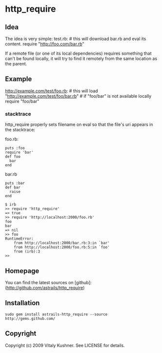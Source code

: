 # http_require

## Idea

The idea is very simple:
test.rb:
    # this will download bar.rb and eval its content.
    require "http://foo.com/bar.rb"

If a remote file (or one of its local dependencies) requires something that
can't be found locally, it will try to find it remotely from the same location
as the parent.

## Example

http://example.com/test/foo.rb:
    # this will load "http://example.com/test/foo/bar.rb"
    # if "foo/bar" is not available locally
    require "foo/bar"

### stacktrace

http_require properly sets filename on eval so that the file's uri appears in the stacktrace:

foo.rb:
<pre name="code" class="ruby"><code class="ruby">puts :foo
require 'bar'
def foo
  bar
end
</code></pre>

bar.rb
<pre name="code" class="ruby"><code class="ruby">puts :bar
def bar
  raise
end
</code></pre>

    $ irb
    >> require 'http_require'
    => true
    >> require 'http://localhost:2000/foo.rb'
    foo
    bar
    => nil
    >> foo
    RuntimeError:
        from http://localhost:2000/bar.rb:3:in `bar'
        from http://localhost:2000/foo.rb:5:in `foo'
        from (irb):3
    >>


## Homepage

You can find the latest sources on [github]:(http://github.com/astrails/http_require)

## Installation

    sudo gem install astrails-http_require --source http://gems.github.com/

## Copyright

Copyright (c) 2009 Vitaly Kushner. See LICENSE for details.
